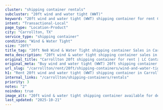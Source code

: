 ```yaml
---
cluster: "shipping container rentals"
subcluster: "20ft wind and water tight (WWT)"
keyword: "20ft wind and water tight (WWT) shipping container for rent Carrollton, TX"
intent: "Transactional-Local"
page_type: "Location-Product"
city: "Carrollton, TX"
service_type: "shipping container"
condition: "Wind & Water Tight"
size: "20ft"
title_tag: "20ft Ne8 Wind & Water Tight shipping container Sales in Carrollton | LC Container"
meta_description: "20ft wind & water tight shipping container sales in Carrollton. Fast delivery, competitive pricing. Serving shipping containers area. Quote ID: RMW. Call (214) 524-4168 for your free quote today."
original_title: "Carrollton 20ft shipping container for rent | LC Container"
original_meta: "Buy wind and water tight (WWT) 20ft shipping container rent with local delivery in Carrollton, TX. LC Container — local Since 2003. Request a fast quote today."
url_slug: "/carrollton/rent/20ft/shipping-containers/wind-and-water-tight-wwt"
h1: "Rent 20ft wind and water tight (WWT) shipping container in Carrollton"
internal_links: "/carrollton/shipping-containers/rentals"
priority: 3
notes: "2"
noindex: true
image_alt: "20ft wind & water tight shipping container available for delivery in Carrollton"
last_updated: "2025-10-21"
---
```


<!-- TODO: Add unique city/inventory copy, images, and internal links here. -->
